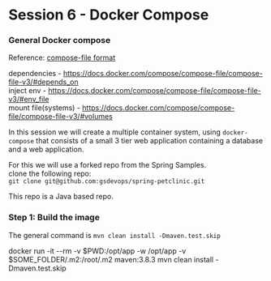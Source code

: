 # Session 6 - Docker Compose



### General Docker compose
Reference: [compose-file format ](https://docs.docker.com/compose/compose-file/)  
  
dependencies - https://docs.docker.com/compose/compose-file/compose-file-v3/#depends_on  
inject env - https://docs.docker.com/compose/compose-file/compose-file-v3/#env_file  
mount file(systems) - https://docs.docker.com/compose/compose-file/compose-file-v3/#volumes  

In this session we will create a multiple container system, using `docker-compose` that consists of a small 3 tier web application containing a database and a web application.

For this we will use a forked repo from the Spring Samples.  
clone the following repo:  
`git clone git@github.com:gsdevops/spring-petclinic.git`  

This repo is a Java based repo.

### Step 1: Build the image
The general command is 
`mvn clean install -Dmaven.test.skip`

docker run -it --rm -v $PWD:/opt/app -w /opt/app -v $SOME_FOLDER/.m2:/root/.m2  maven:3.8.3 mvn clean install  -Dmaven.test.skip

  